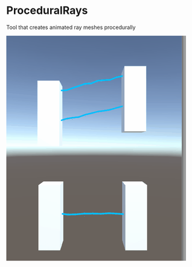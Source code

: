 # ProceduralRays
Tool that creates animated ray meshes procedurally

![alt text](https://github.com/Raysangar/ProceduralRays/blob/master/ProceduralRays.gif "Example")

